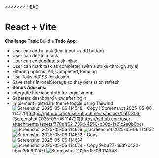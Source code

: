 <<<<<<< HEAD
# React + Vite

**Challenge Task:**
Build a **Todo App**:

- User can add a task (text input + add button)
- User can delete a task
- User can edit/update task inline
- User can mark task as completed (with a strike-through style)
- Filtering options: All, Completed, Pending
- Use TailwindCSS for design
- Save tasks in localStorage so they persist on refresh
- **Bonus Add-ons:**
- Integrate Firebase Auth for login/signup
- Separate dashboard view after login
- Implement light/dark theme toggle using Tailwind
![Screenshot 2025-05-06 114548 - Copy](https://github.com/user-attachments/assets/bee3cd21-bab6-496d-a91f-05814cb311db)
![Screenshot 2025-05-06 114720](https://github.com/user-attachments/assets/5a07303![Screenshot 2025-05-06 114720](https://github.com/user-attachments/assets/778e1f62-736d-4550-b30d-1a21c2e0b6bc)
![Screenshot 2025-05-06 114659](https://github.com/user-attachments/assets/25769633-3054-4e8e-a998-a6bda78d3242)
![Screenshot 2025-05-06 114652](https://github.com/user-attachments/assets/d29a0bbb-89b3-407e-9c75-993ea785eb48)
![Screenshot 2025-05-06 114652 - Copy](https://github.com/user-attachments/assets/45c9d079-61f2-4e46-a40d-0a56795404cb)
![Screenshot 2025-05-06 114634](https://github.com/user-attachments/assets/d84a7d17-4a4e-41cc-8864-ba23373795f6)
![Screenshot 2025-05-06 114634 - Copy](https://github.com/user-attachments/assets/93ccbb09-a4d9-4083-91d8-59f0668a64d6)
9-b327-46df-bc20-c6ce36e90247)
![Screenshot 2025-05-06 114548](https://github.com/user-attachments/assets/6b7646c1-2b36-4f6b-9d6d-a0d5c17ee050)
